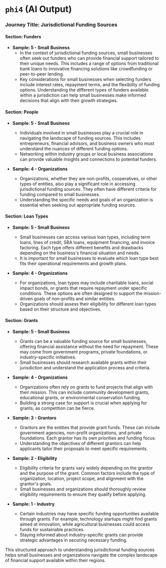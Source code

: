 # `phi4` (AI Output)

### Journey Title: Jurisdictional Funding Sources

#### Section: Funders

- **Sample: 5 - Small Business**
  - In the context of jurisdictional funding sources, small businesses
often seek out funders who can provide financial support tailored to their
unique needs. This includes a range of options from traditional bank loans
to innovative financing solutions like crowdfunding or peer-to-peer
lending.
  - Key considerations for small businesses when selecting funders
include interest rates, repayment terms, and the flexibility of funding options. Understanding the different types of funders available within a jurisdiction can
help small businesses make informed decisions that align with their growth strategies.

#### Section: People

- **Sample: 5 - Small Business**
  - Individuals involved in small businesses play a crucial role in navigating the landscape of funding sources. This includes entrepreneurs, financial advisors,
and business owners who must understand the nuances of different funding options.
  - Networking within industry groups or local business associations can provide valuable insights and connections to potential funders.

- **Sample: 4 - Organizations**
  - Organizations, whether they are non-profits, cooperatives, or other types of entities, also play a significant role in accessing jurisdictional funding
sources. They often have different criteria for funding compared to small businesses.
  - Understanding the specific needs and goals of an organization is essential when seeking out appropriate funding sources.

#### Section: Loan Types

- **Sample: 5 - Small Business**
  - Small businesses can access various loan types, including term loans, lines of credit, SBA loans, equipment financing, and invoice factoring. Each type
offers different benefits and drawbacks depending on the business's financial situation and needs.
  - It is important for small businesses to evaluate which loan type best fits their operational requirements and growth plans.

- **Sample: 4 - Organizations**
  - For organizations, loan types may include charitable loans, social impact bonds, or grants that require repayment under specific conditions. These options
are often designed to support the mission-driven goals of non-profits and similar entities.
  - Organizations should assess their eligibility for different loan types based on their structure and objectives.

#### Section: Grants

- **Sample: 5 - Small Business**
  - Grants can be a valuable funding source for small businesses, offering financial assistance without the need for repayment. These may come from government
programs, private foundations, or industry-specific initiatives.
  - Small businesses should research available grants within their jurisdiction and understand the application process and criteria.

- **Sample: 4 - Organizations**
  - Organizations often rely on grants to fund projects that align with their mission. This can include community development grants, educational grants, or
environmental conservation funding.
  - Building a strong case for support is crucial when applying for grants, as competition can be fierce.

- **Sample: 3 - Grantors**
  - Grantors are the entities that provide grant funds. These can include government agencies, non-profit organizations, and private foundations. Each grantor
has its own priorities and funding focus.
  - Understanding the objectives of different grantors can help applicants tailor their proposals to meet specific requirements.

- **Sample: 2 - Eligibility**
  - Eligibility criteria for grants vary widely depending on the grantor and the purpose of the grant. Common factors include the type of organization, location,
project scope, and alignment with the grantor's goals.
  - Small businesses and organizations should thoroughly review eligibility requirements to ensure they qualify before applying.

- **Sample: 1 - Industry**
  - Certain industries may have specific funding opportunities available through grants. For example, technology startups might find grants aimed at innovation,
while agricultural businesses could access funds for sustainable practices.
  - Staying informed about industry-specific grants can provide strategic advantages in securing necessary funding.

This structured approach to understanding jurisdictional funding sources helps small businesses and organizations navigate the complex landscape of financial
support available within their regions.
